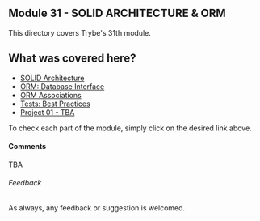 ## Module 31 - SOLID ARCHITECTURE & ORM

This directory covers Trybe's 31th module.

## What was covered here?

* [SOLID Architecture](./31.1_SOLID_ARCHITECTURE)
* [ORM: Database Interface](./31.2_ORM_DATABASE_INTERFACE)
* [ORM Associations](./31.3_ORM_ASSOCIATIONS)
* [Tests: Best Practices](./31.4_TESTS_BEST_PRACTICES)
* [Project 01 - TBA](./Project_01_TBA)

To check each part of the module, simply click on the desired link above.

#### Comments

TBA

###### Feedback

As always, any feedback or suggestion is welcomed.
